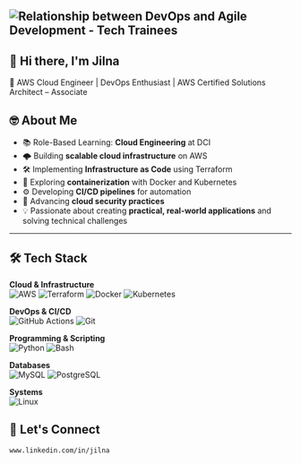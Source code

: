![Relationship between DevOps and Agile Development - Tech Trainees](https://github.com/user-attachments/assets/98519252-bf26-4f07-b36c-2ff736cfef79)
----------------------------------------------------------------------------------------------------------------------------------------
👋 Hi there, I'm Jilna
----------------------------------------------------------------------------------------

🚀 AWS Cloud Engineer | DevOps Enthusiast | AWS Certified Solutions Architect –           Associate 

🤓 About Me
----------------------------------------------------------------------------------------
- 📚 Role-Based Learning: **Cloud Engineering** at DCI  
- 🌩 Building **scalable cloud infrastructure** on AWS  
- 🛠 Implementing **Infrastructure as Code** using Terraform  
- 🐳 Exploring **containerization** with Docker and Kubernetes  
- ⚙ Developing **CI/CD pipelines** for automation  
- 🔐 Advancing **cloud security practices**  
- 💡 Passionate about creating **practical, real-world applications** and solving            technical challenges

----------------------------------------------------------------------------------------

🛠 Tech Stack
----------------------------------------------------------------------------------------
**Cloud & Infrastructure**  
![AWS](https://img.shields.io/badge/AWS-232F3E?style=for-the-badge&logo=amazonaws&logoColor=white)
![Terraform](https://img.shields.io/badge/Terraform-623CE4?style=for-the-badge&logo=terraform&logoColor=white)
![Docker](https://img.shields.io/badge/Docker-2496ED?style=for-the-badge&logo=docker&logoColor=white)
![Kubernetes](https://img.shields.io/badge/Kubernetes-326CE5?style=for-the-badge&logo=kubernetes&logoColor=white)

**DevOps & CI/CD**  
![GitHub Actions](https://img.shields.io/badge/GitHub_Actions-2088FF?style=for-the-badge&logo=githubactions&logoColor=white)
![Git](https://img.shields.io/badge/Git-F05032?style=for-the-badge&logo=git&logoColor=white)

**Programming & Scripting**  
![Python](https://img.shields.io/badge/Python-3776AB?style=for-the-badge&logo=python&logoColor=white)
![Bash](https://img.shields.io/badge/Bash-4EAA25?style=for-the-badge&logo=gnubash&logoColor=white)

**Databases**  
![MySQL](https://img.shields.io/badge/MySQL-4479A1?style=for-the-badge&logo=mysql&logoColor=white)
![PostgreSQL](https://img.shields.io/badge/PostgreSQL-336791?style=for-the-badge&logo=postgresql&logoColor=white)

**Systems**  
![Linux](https://img.shields.io/badge/Linux-FCC624?style=for-the-badge&logo=linux&logoColor=black)

🤝 Let's Connect
----------------------------------------------------------------------------------------
    www.linkedin.com/in/jilna
